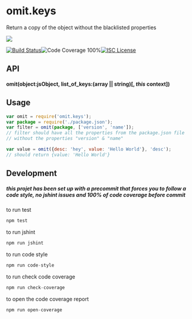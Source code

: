 # omit.keys

Return a copy of the object without the blacklisted properties

<a href="https://nodei.co/npm/omit.keys/"><img src="https://nodei.co/npm/omit.keys.png?downloads=true"></a>

[![Build Status](https://img.shields.io/badge/build-passing-brightgreen.svg?style=flat-square)](https://travis-ci.org/joaquimserafim/omit-keys)![Code Coverage 100%](https://img.shields.io/badge/code%20coverage-100%25-green.svg?style=flat-square)[![ISC License](https://img.shields.io/badge/license-ISC-blue.svg?style=flat-square)](https://github.com/joaquimserafim/omit-keys/blob/master/LICENSE)

## API

#### omit(object:jsObject, list_of_keys:(array || string)[, *this* context])

## Usage

``` js
var omit = require('omit.keys');
var package = require('./package.json');
var filter = omit(package, ['version', 'name']);
// filter should have all the properties from the package.json file
// without the properties "version" & "name"

var value = omit({desc: 'hey', value: 'Hello World'}, 'desc');
// should return {value: 'Hello World'}
```

## Development

##### this projet has been set up with a precommit that forces you to follow a code style, no jshint issues and 100% of code coverage before commit


to run test
``` js
npm test
```

to run jshint
``` js
npm run jshint
```

to run code style
``` js
npm run code-style
```

to run check code coverage
``` js
npm run check-coverage
```

to open the code coverage report
``` js
npm run open-coverage
```
